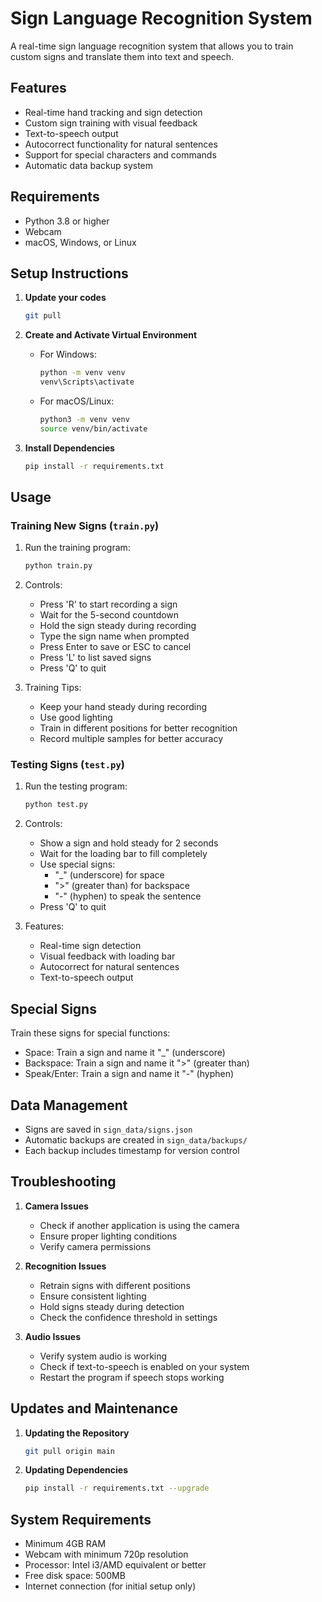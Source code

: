 # Sign Language Recognition System

A real-time sign language recognition system that allows you to train custom signs and translate them into text and speech.

## Features

- Real-time hand tracking and sign detection
- Custom sign training with visual feedback
- Text-to-speech output
- Autocorrect functionality for natural sentences
- Support for special characters and commands
- Automatic data backup system

## Requirements

- Python 3.8 or higher
- Webcam
- macOS, Windows, or Linux

## Setup Instructions

1. **Update your codes**

   ```bash
   git pull
   ```

2. **Create and Activate Virtual Environment**

   - For Windows:
     ```bash
     python -m venv venv
     venv\Scripts\activate
     ```
   - For macOS/Linux:
     ```bash
     python3 -m venv venv
     source venv/bin/activate
     ```

3. **Install Dependencies**
   ```bash
   pip install -r requirements.txt
   ```

## Usage

### Training New Signs (`train.py`)

1. Run the training program:

   ```bash
   python train.py
   ```

2. Controls:

   - Press 'R' to start recording a sign
   - Wait for the 5-second countdown
   - Hold the sign steady during recording
   - Type the sign name when prompted
   - Press Enter to save or ESC to cancel
   - Press 'L' to list saved signs
   - Press 'Q' to quit

3. Training Tips:
   - Keep your hand steady during recording
   - Use good lighting
   - Train in different positions for better recognition
   - Record multiple samples for better accuracy

### Testing Signs (`test.py`)

1. Run the testing program:

   ```bash
   python test.py
   ```

2. Controls:

   - Show a sign and hold steady for 2 seconds
   - Wait for the loading bar to fill completely
   - Use special signs:
     - "\_" (underscore) for space
     - ">" (greater than) for backspace
     - "-" (hyphen) to speak the sentence
   - Press 'Q' to quit

3. Features:
   - Real-time sign detection
   - Visual feedback with loading bar
   - Autocorrect for natural sentences
   - Text-to-speech output

## Special Signs

Train these signs for special functions:

- Space: Train a sign and name it "\_" (underscore)
- Backspace: Train a sign and name it ">" (greater than)
- Speak/Enter: Train a sign and name it "-" (hyphen)

## Data Management

- Signs are saved in `sign_data/signs.json`
- Automatic backups are created in `sign_data/backups/`
- Each backup includes timestamp for version control

## Troubleshooting

1. **Camera Issues**

   - Check if another application is using the camera
   - Ensure proper lighting conditions
   - Verify camera permissions

2. **Recognition Issues**

   - Retrain signs with different positions
   - Ensure consistent lighting
   - Hold signs steady during detection
   - Check the confidence threshold in settings

3. **Audio Issues**
   - Verify system audio is working
   - Check if text-to-speech is enabled on your system
   - Restart the program if speech stops working

## Updates and Maintenance

1. **Updating the Repository**

   ```bash
   git pull origin main
   ```

2. **Updating Dependencies**
   ```bash
   pip install -r requirements.txt --upgrade
   ```

## System Requirements

- Minimum 4GB RAM
- Webcam with minimum 720p resolution
- Processor: Intel i3/AMD equivalent or better
- Free disk space: 500MB
- Internet connection (for initial setup only)
